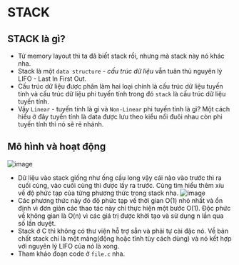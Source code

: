 # STACK 
## STACK là gì?
- Từ memory layout thì ta đã biết stack rồi, nhưng mà stack này nó khác nha.
- Stack là một `data structure` - _cấu trúc dữ liệu_ vẫn tuân thủ nguyên lý LIFO - Last In First Out.
- Cấu trúc dữ liệu được phân làm hai loại chính là cấu trúc dữ liệu tuyến tính và cấu trúc dữ liệu phi tuyến tính trong đó `stack` là cấu trúc dữ liệu tuyến tính.
- Vậy `Linear` - tuyến tính là gì và `Non-Linear` phi tuyến tính là gì? Một cách hiểu ở đây tuyến tính là data được lưu theo kiểu nối đuôi nhau còn phi tuyến tính thì nó sẽ rẻ nhánh.
## Mô hình và hoạt động
![image](https://github.com/user-attachments/assets/c0e3fef4-9657-4c92-b94b-ea0752381da9)
- Dữ liệu vào stack giống như ống cầu long vậy cái nào vào trước thì ra cuối cùng, vào cuối cùng thì được lấy ra trước.
Cùng tìm hiểu thêm xíu về độ phức tạp của từng phương thức trong stack nha.
![image](https://github.com/user-attachments/assets/ab826092-fe83-4006-a411-64c88a74665e)
- Các phương thức này đó độ phức tạp về thời gian O(1) nhỏ nhất và ổn định vì đơn giản các thao tác này chỉ thực hiện một bước O(1). Độc phức về không gian là O(n) vì các giá trị được khởi tạo và sử dụng n lần qua số lần duyệt.
- Stack ở C thì không có thư viện hỗ trợ sẵn và phải tự cài đặc nó. Về bản chất stack chỉ là một mảng(động hoặc tĩnh tùy cách dùng) và nó kết hợp với nguyên lý LIFO của nó là xong.
- Tham khảo đoạn code ở `file.c` nha.
